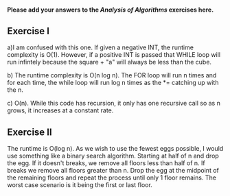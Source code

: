 #### Please add your answers to the ***Analysis of  Algorithms*** exercises here.

## Exercise I

a)I am confused with this one. If given a negative INT, the runtime complexity is
O(1). However, if a positive INT is passed that WHILE loop will run infintely
because the square + "a" will always be less than the cube.


b) The runtime complexity is O(n log n). The FOR loop will run n times and
for each time, the while loop will run log n times as the *= catching up with the
n.


c) O(n). While this code has recursion, it only has one recursive call so as n
grows, it increases at a constant rate.

## Exercise II

The runtime is O(log n). As we wish to use the fewest eggs possible, I would use 
something like a binary search algorithm. Starting at half of n and drop the egg.
If it doesn't breaks, we remove all floors less than half of n. If breaks we 
remove all floors greater than n. Drop the egg at the midpoint of the remaining 
floors and repeat the process until only 1 floor remains. The worst case scenario
is it being the first or last floor.


